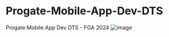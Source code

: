 # Progate-Mobile-App-Dev-DTS
Progate Mobile App Dev DTS - FGA 2024
![image](https://github.com/herdiyana256/Progate-Mobile-App-Dev-DTS/assets/82978131/07bcb2b7-321f-4f62-98a9-4dc86999d373)

